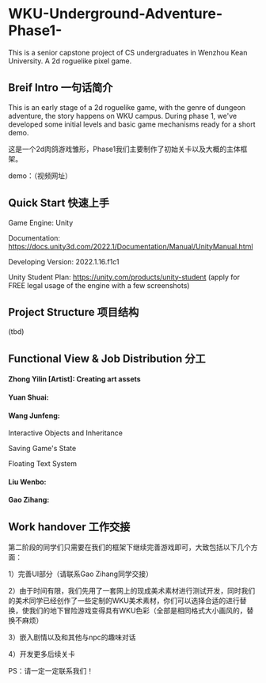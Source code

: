 # WKU-Underground-Adventure-Phase1-
This is a senior capstone project of CS undergraduates in Wenzhou Kean University. A 2d roguelike pixel game.

## Breif Intro 一句话简介
This is an early stage of a 2d roguelike game, with the genre of dungeon adventure, the story happens on WKU campus. During phase 1, we've developed some initial levels and basic game mechanisms ready for a short demo.

这是一个2d肉鸽游戏雏形，Phase1我们主要制作了初始关卡以及大概的主体框架。

demo：（视频网址）

## Quick Start 快速上手
Game Engine: Unity

Documentation: https://docs.unity3d.com/2022.1/Documentation/Manual/UnityManual.html

Developing Version: 2022.1.16.f1c1

Unity Student Plan: https://unity.com/products/unity-student (apply for FREE legal usage of the engine with a few screenshots)

## Project Structure 项目结构
(tbd)

## Functional View & Job Distribution 分工

#### Zhong Yilin [Artist]: Creating art assets

#### Yuan Shuai:


#### Wang Junfeng:
Interactive Objects and Inheritance

Saving Game's State

Floating Text System

#### Liu Wenbo:


#### Gao Zihang:


## Work handover 工作交接
第二阶段的同学们只需要在我们的框架下继续完善游戏即可，大致包括以下几个方面：

1）完善UI部分（请联系Gao Zihang同学交接）

2）由于时间有限，我们先用了一套网上的现成美术素材进行测试开发，同时我们的美术同学已经创作了一些定制的WKU美术素材，你们可以选择合适的进行替换，使我们的地下冒险游戏变得具有WKU色彩（全部是相同格式大小画风的，替换不麻烦）

3）嵌入剧情以及和其他与npc的趣味对话

4）开发更多后续关卡

PS：请一定一定联系我们！
